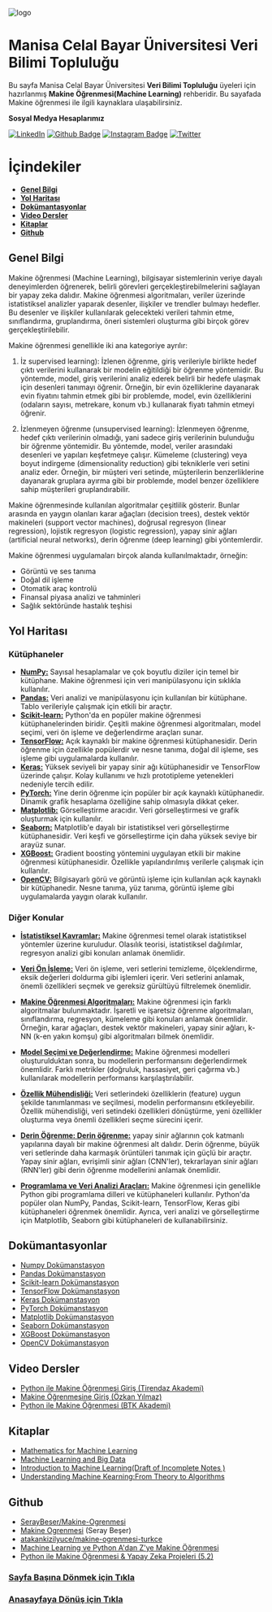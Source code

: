 ![logo](https://i.hizliresim.com/mkaepve.jpg)
# Manisa Celal Bayar Üniversitesi Veri Bilimi Topluluğu #
Bu sayfa Manisa Celal Bayar Üniversitesi **Veri Bilimi Topluluğu** üyeleri için hazırlanmış **Makine Öğrenmesi(Machine Learning)** rehberidir.
Bu sayafada Makine öğrenmesi ile ilgili kaynaklara ulaşabilirsiniz.

**Sosyal Medya Hesaplarımız**

[![LinkedIn](https://img.shields.io/badge/LinkedIn-%230077B5.svg?&style=flat-square&logo=linkedin&logoColor=white)](https://www.linkedin.com/company/verimcbu/)
[![Github Badge](https://img.shields.io/badge/-Github-000?style=quare&labelColor=000&logo=Github&logoColor=white&link=link)](https://github.com/Veri-Web)
[![Instagram Badge](https://img.shields.io/badge/-Instagram-C13584?style=flat-quare&labelColor=C13584&logo=instagram&logoColor=white&link=link)](https://www.instagram.com/verimcbu/)    [![Twitter](https://img.shields.io/badge/Twitter-%231DA1F2.svg?&style=flat-square&logo=twitter&logoColor=white)](https://twitter.com/verimcbu)


# İçindekiler

* **[Genel Bilgi](#genel-bilgi)** 
* **[Yol Haritası](#yol-haritası)**
* **[Dokümantasyonlar](#Dokümantasyonlar)**
* **[Video Dersler](#Video-Dersler)**
* **[Kitaplar](#kitaplar)**
* **[Github](#github)**

## Genel Bilgi
  Makine öğrenmesi (Machine Learning), bilgisayar sistemlerinin veriye dayalı deneyimlerden öğrenerek, belirli görevleri gerçekleştirebilmelerini sağlayan bir yapay zeka dalıdır. Makine öğrenmesi algoritmaları, veriler üzerinde istatistiksel analizler yaparak desenler, ilişkiler ve trendler bulmayı hedefler. Bu desenler ve ilişkiler kullanılarak gelecekteki verileri tahmin etme, sınıflandırma, gruplandırma, öneri sistemleri oluşturma gibi birçok görev gerçekleştirilebilir.

  Makine öğrenmesi genellikle iki ana kategoriye ayrılır:

  1. İz supervised learning): İzlenen öğrenme, giriş verileriyle birlikte hedef çıktı verilerini kullanarak bir modelin eğitildiği bir öğrenme yöntemidir. Bu yöntemde, model, giriş verilerini analiz ederek belirli bir hedefe ulaşmak için desenleri tanımayı öğrenir. Örneğin, bir evin özelliklerine dayanarak evin fiyatını tahmin etmek gibi bir problemde, model, evin özelliklerini (odaların sayısı, metrekare, konum vb.) kullanarak fiyatı tahmin etmeyi öğrenir.

  2. İzlenmeyen öğrenme (unsupervised learning): İzlenmeyen öğrenme, hedef çıktı verilerinin olmadığı, yani sadece giriş verilerinin bulunduğu bir öğrenme yöntemidir. Bu yöntemde, model, veriler arasındaki desenleri ve yapıları keşfetmeye çalışır. Kümeleme (clustering) veya boyut indirgeme (dimensionality reduction) gibi tekniklerle veri setini analiz eder. Örneğin, bir müşteri veri setinde, müşterilerin benzerliklerine dayanarak gruplara ayırma gibi bir problemde, model benzer özelliklere sahip müşterileri gruplandırabilir.

  Makine öğrenmesinde kullanılan algoritmalar çeşitlilik gösterir. Bunlar arasında en yaygın olanları karar ağaçları (decision trees), destek vektör makineleri (support vector machines), doğrusal regresyon (linear regression), lojistik regresyon (logistic regression), yapay sinir ağları (artificial neural networks), derin öğrenme (deep learning) gibi yöntemlerdir.

  Makine öğrenmesi uygulamaları birçok alanda kullanılmaktadır, örneğin:
  - Görüntü ve ses tanıma
  - Doğal dil işleme
  - Otomatik araç kontrolü
  - Finansal piyasa analizi ve tahminleri
  - Sağlık sektöründe hastalık teşhisi

## Yol Haritası
### Kütüphaneler
* **[NumPy:]()** Sayısal hesaplamalar ve çok boyutlu diziler için temel bir kütüphane. Makine öğrenmesi için veri manipülasyonu için sıklıkla kullanılır.
* **[Pandas:]()** Veri analizi ve manipülasyonu için kullanılan bir kütüphane. Tablo verileriyle çalışmak için etkili bir araçtır.
* **[Scikit-learn:]()** Python'da en popüler makine öğrenmesi kütüphanelerinden biridir. Çeşitli makine öğrenmesi algoritmaları, model seçimi, veri ön işleme ve değerlendirme araçları sunar.
* **[TensorFlow:]()** Açık kaynaklı bir makine öğrenmesi kütüphanesidir. Derin öğrenme için özellikle popülerdir ve nesne tanıma, doğal dil işleme, ses işleme gibi uygulamalarda kullanılır.
* **[Keras:]()** Yüksek seviyeli bir yapay sinir ağı kütüphanesidir ve TensorFlow üzerinde çalışır. Kolay kullanımı ve hızlı prototipleme yetenekleri nedeniyle tercih edilir.
* **[PyTorch:]()** Yine derin öğrenme için popüler bir açık kaynaklı kütüphanedir. Dinamik grafik hesaplama özelliğine sahip olmasıyla dikkat çeker.
* **[Matplotlib:]()** Görselleştirme aracıdır. Veri görselleştirmesi ve grafik oluşturmak için kullanılır.
* **[Seaborn:]()** Matplotlib'e dayalı bir istatistiksel veri görselleştirme kütüphanesidir. Veri keşfi ve görselleştirme için daha yüksek seviye bir arayüz sunar.
* **[XGBoost:]()** Gradient boosting yöntemini uygulayan etkili bir makine öğrenmesi kütüphanesidir. Özellikle yapılandırılmış verilerle çalışmak için kullanılır.
* **[OpenCV:]()** Bilgisayarlı görü ve görüntü işleme için kullanılan açık kaynaklı bir kütüphanedir. Nesne tanıma, yüz tanıma, görüntü işleme gibi uygulamalarda yaygın olarak kullanılır.

### Diğer Konular
 * **[İstatistiksel Kavramlar:]()** Makine öğrenmesi temel olarak istatistiksel yöntemler üzerine kuruludur. Olasılık teorisi, istatistiksel dağılımlar, regresyon analizi gibi konuları anlamak önemlidir.

* **[Veri Ön İşleme:]()** Veri ön işleme, veri setlerini temizleme, ölçeklendirme, eksik değerleri doldurma gibi işlemleri içerir. Veri setlerini anlamak, önemli özellikleri seçmek ve gereksiz gürültüyü filtrelemek önemlidir.

* **[Makine Öğrenmesi Algoritmaları:]()** Makine öğrenmesi için farklı algoritmalar bulunmaktadır. İşaretli ve işaretsiz öğrenme algoritmaları, sınıflandırma, regresyon, kümeleme gibi konuları anlamak önemlidir. Örneğin, karar ağaçları, destek vektör makineleri, yapay sinir ağları, k-NN (k-en yakın komşu) gibi algoritmaları bilmek önemlidir.

* **[Model Seçimi ve Değerlendirme:]()** Makine öğrenmesi modelleri oluşturulduktan sonra, bu modellerin performansını değerlendirmek önemlidir. Farklı metrikler (doğruluk, hassasiyet, geri çağırma vb.) kullanılarak modellerin performansı karşılaştırılabilir.

* **[Özellik Mühendisliği:]()** Veri setlerindeki özelliklerin (feature) uygun şekilde tanımlanması ve seçilmesi, modelin performansını etkileyebilir. Özellik mühendisliği, veri setindeki özellikleri dönüştürme, yeni özellikler oluşturma veya önemli özellikleri seçme sürecini içerir.

* **[Derin Öğrenme: Derin öğrenme:]()** yapay sinir ağlarının çok katmanlı yapılarına dayalı bir makine öğrenmesi alt dalıdır. Derin öğrenme, büyük veri setlerinde daha karmaşık örüntüleri tanımak için güçlü bir araçtır. Yapay sinir ağları, evrişimli sinir ağları (CNN'ler), tekrarlayan sinir ağları (RNN'ler) gibi derin öğrenme modellerini anlamak önemlidir.

* **[Programlama ve Veri Analizi Araçları:]()** Makine öğrenmesi için genellikle Python gibi programlama dilleri ve kütüphaneleri kullanılır. Python'da popüler olan NumPy, Pandas, Scikit-learn, TensorFlow, Keras gibi kütüphaneleri öğrenmek önemlidir. Ayrıca, veri analizi ve görselleştirme için Matplotlib, Seaborn gibi kütüphaneleri de kullanabilirsiniz.

## Dokümantasyonlar
* [Numpy Dokümanstasyon](https://numpy.org/doc/)
* [Pandas Dokümanstasyon](https://pandas.pydata.org/pandas-docs/stable/)
* [Scikit-learn Dokümanstasyon](https://scikit-learn.org/stable/index.html)
* [TensorFlow Dokümanstasyon](https://www.tensorflow.org/api_docs)
* [Keras Dokümanstasyon](https://keras.io/)
* [PyTorch Dokümanstasyon](https://pytorch.org/docs/stable/index.html)
* [Matplotlib Dokümanstasyon](https://matplotlib.org/stable/index.html)
* [Seaborn Dokümanstasyon](https://seaborn.pydata.org/tutorial.html)
* [XGBoost Dokümanstasyon](https://xgboost.readthedocs.io/en/stable/)
* [OpenCV Dokümanstasyon](https://docs.opencv.org/4.x/d9/df8/tutorial_root.html)


## Video Dersler
* [Python ile Makine Öğrenmesi Giriş (Tirendaz Akademi)](https://www.youtube.com/playlist?list=PLfMRLSpipmfuumcvO3fObVAUpSqYAcZmF)
* [Makine Öğrenmesine Giriş (Özkan Yılmaz)](https://www.youtube.com/playlist?list=PLlHW_nnK3v5hlnKAsAUToYFCHYGBsR_6a)
* [Python ile Makine Öğrenmesi (BTK Akademi)](https://www.btkakademi.gov.tr/portal/course/python-ile-makine-ogrenmesi-11800)

## Kitaplar
* [Mathematics for Machine Learning](https://mml-book.github.io/)
* [Machine Learning and Big Data](https://www.kareemalkaseer.com/books/ml)
* [Introduction to Machine Learning(Draft of Incomplete Notes
)](https://ai.stanford.edu/~nilsson/mlbook.html)
* [Understanding Machine Kearning:From Theory to Algorithms](https://www.cs.huji.ac.il/~shais/UnderstandingMachineLearning/copy.html)

## Github
* [SerayBeser/Makine-Ogrenmesi](https://github.com/SerayBeser/Makine-Ogrenmesi)
* [Makine Ogrenmesi](https://github.com/SerayBeser/Makine-Ogrenmesi) (Seray Beşer)
* [atakankizilyuce/makine-ogrenmesi-turkce](https://github.com/atakankizilyuce/makine-ogrenmesi-turkce)
* [Machine Learning ve Python A'dan Z'ye Makine Öğrenmesi](https://github.com/dataiteam/7-ADIMLIK-YAPAY-ZEKA-YOLCULUGU/tree/master/Machine%20Learning%20ve%20Python%20A'dan%20Z'ye%20Makine%20%C3%96%C4%9Frenmesi%20(4))
* [Python ile Makine Öğrenmesi & Yapay Zeka Projeleri (5.2)](https://github.com/dataiteam/7-ADIMLIK-YAPAY-ZEKA-YOLCULUGU/tree/master/Python%20ile%20Makine%20%C3%96%C4%9Frenmesi%20%26%20Yapay%20Zeka%20Projeleri%20(5.2))

### [Sayfa Başına Dönmek için Tıkla](#İçindekiler)
### [Anasayfaya Dönüş için Tıkla](https://github.com/Furk4nBulut/Veri-Billimi-Toplulugu-Rehber)

